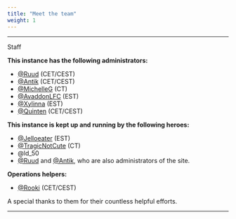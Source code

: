 ```yaml
---
title: "Meet the team"
weight: 1
---
```


---

Staff

**This instance has the following administrators:**

- [@Ruud](https://lemmy.world/u/ruud) (CET/CEST)
- [@Antik](https://lemmy.world/u/antik) (CET/CEST)
- [@MichelleG](https://lemmy.world/u/MichelleG) (CT)
- [@AvaddonLFC](https://lemmy.world/u/clueless_stoner) (EST)
- [@Xylinna](https://lemmy.world/u/xylinna) (EST)
- [@Quinten](https://lemmy.world/u/Quinten) (CET/CEST)

**This instance is kept up and running by the following heroes:**

- [@Jelloeater](https://lemmy.world/u/jelloeater85) (EST)
- [@TragicNotCute](https://lemmy.world/u/TragicNotCute) (CT)
- @ld_50
- [@Ruud](https://lemmy.world/u/ruud) and [@Antik](https://lemmy.world/u/antik), who are also administrators of the site.

**Operations helpers:**

- [@Rooki](https://lemmy.world/u/Rooki) (CET/CEST)

A special thanks to them for their countless helpful efforts.

---
